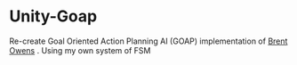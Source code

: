 # Unity-Goap
Re-create Goal Oriented Action Planning AI (GOAP) implementation of [Brent Owens]( https://gamedevelopment.tutsplus.com/tutorials/goal-oriented-action-planning-for-a-smarter-ai--cms-20793?_ga=2.192660266.1609409249.1565861780-52103149.1565576115) . Using my own system of FSM

